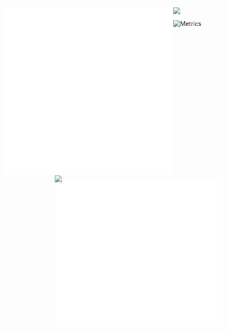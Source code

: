 <div>
<img width="390" align="left" src="./metrics/metrics.svg"> 
</div>
<div width="40%">
<img align="right" width="390" src="./assets/little-twin-stars.gif">
</div>

<div style="display: flex; flex-direction: row;">
<img align="right" width="390" src=https://tenor.com/bjOlh.gif>
</div>

<img align="right" width="390" src="./assets/introduction.svg"> 

![Metrics](https://metrics.lecoq.io/gkrosental?template=classic&base=header%2C%20activity%2C%20community%2C%20repositories%2C%20metadata&base.indepth=false&base.hireable=false&base.skip=false&config.timezone=America%2FSao_Paulo)
